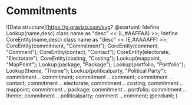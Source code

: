 # Commitments

![Data structure](https://g.gravizo.com/svg?
@startuml;
!define Lookup(name,desc) class name as "desc" << (L,#AAFFAA) >>;
!define CoreEntity(name,desc) class name as "desc" << (E,#AAAAFF) >>;
CoreEntity(commitment, "Commitment");
CoreEntity(comment, "Comment");
CoreEntity(contact, "Contact");
CoreEntity(electorate, "Electorate");
CoreEntity(costing, "Costing");
Lookup(mappoint, "MapPoint");
Lookup(package, "Package");
Lookup(portfolio, "Portfolio");
Lookup(theme, "Theme");
Lookup(politicalparty, "Political Party");
commitment .. commitment;
commitment .. comment;
commitment .. contact;
commitment .. electorate;
commitment .. costing;
commitment .. mappoint;
commitment .. package;
commitment .. portfolio;
commitment .. theme;
commitment .. politicalparty;
comment .. comment;
@enduml;
)
